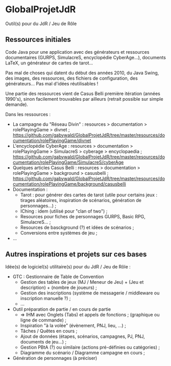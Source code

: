 # GlobalProjetJdR

Outil(s) pour du JdR / Jeu de Rôle

## Ressources initiales

Code Java pour une application avec des générateurs et ressources documentaires (GURPS, SimulacreS, encyclopédie CyberAge...), documents LaTeX, un générateur de cartes de tarot... 

Pas mal de choses qui datent du début des années 2010, du Java Swing, des images, des ressources, des fichiers de configuration, des générateurs... Pas mal d'idées réutilisables !

Une partie des ressources vient de Casus Belli première itération (années 1990's), sinon facilement trouvables par ailleurs (retrait possible sur simple demande). 

Dans les ressources : 
  * La campagne du "Réseau Divin" : resources > documentation > rolePlayingGame > divnet ; https://github.com/gabywald/GlobalProjetJdR/tree/master/resources/documentation/rolePlayingGame/divnet
  * L'encyclopédie CyberAge : resources > documentation > rolePlayingGame > SimulacreS > cyberage > encyclopaedia ; https://github.com/gabywald/GlobalProjetJdR/tree/master/resources/documentation/rolePlayingGame/SimulacreS/cyberAge
  * Quelques articles Casus Belli : resources > documentation > rolePlayingGame > background > casusbelli ; https://github.com/gabywald/GlobalProjetJdR/tree/master/resources/documentation/rolePlayingGame/background/casusbelli
  * Documentation : 
    * Tarot : pour générer des cartes de tarot (utile pour certains jeux : tirages aléatoires, inspiration de scénarios, génération de personnages...) ; 
    * IChing : idem (utilisé pour "clan of two") ; 
    * Resources pour fiches de personnages GURPS, Basic RPG, SimulacreS... ; 
    * Resources de basckground (?) et idées de scénarios ; 
    * Conversions entre systèmes de jeu ; 
  * ... 

## Autres inspirations et projets sur ces bases

Idée(s) de logiciel(s) utilitaire(s) pour du JdR / Jeu de Rôle : 
  * GTC : Gestionnaire de Table de Convention
    * Gestion des tables de jeux (MJ / Meneur de Jeu) + (Jeu et description) + (nombre de joueurs) ; 
    * Gestion des inscriptions (système de messagerie / middleware ou inscription manuelle ?) ; 
    * ... 
  * Outil préparation de partie / en cours de partie
    * => IHM avec Onglets (Tabs) et appels de fonctions ; (graphique ou ligne de commande) ; 
    * Inspiration "à la volée" (évènement, PNJ, lieu, ...) ; 
    * Tâches / Quêtes en cours ; 
    * Ajout de données (étapes, scénarios, campagnes, PJ, PNJ, documents de jeu...) ; 
    * Gestion PBtA (?) ou similaire (actions pré-définies ou catégories) ; 
    * Diagramme du scénario / Diagramme campagne en cours ; 
  * Génération de personnages (à préciser)

